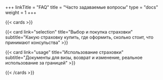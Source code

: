 +++
linkTitle = "FAQ"
title = "Часто задаваемые вопросы"
type = "docs"
weight = 1
+++

{{< cards >}}

  {{< card link="selection" title="Выбор и покупка страховки" subtitle="Какую страховку купить, где оформить, сколько стоит, что принимают консульства" >}}

  {{< card link="usage" title="Использование страховки" subtitle="Документы для визы, возврат и изменение, реальное использование за границей" >}}

{{< /cards >}}